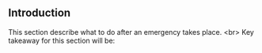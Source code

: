 
## Introduction

This section describe what to do after an emergency takes place.
&lt;br&gt;
Key takeaway for this section will be:

